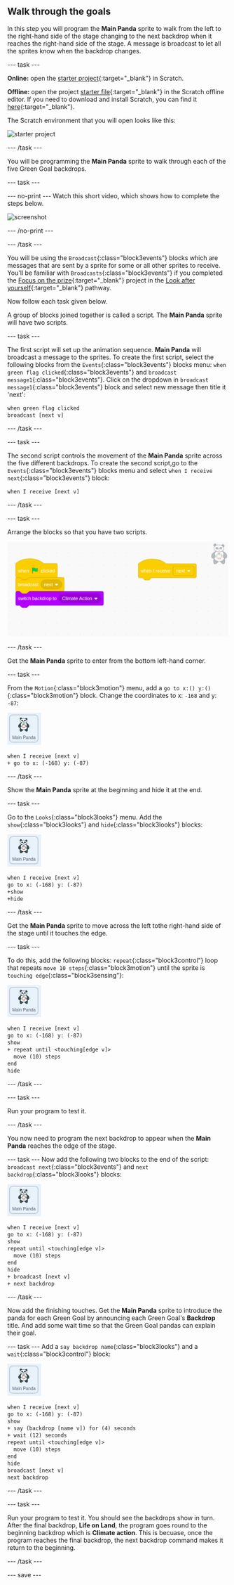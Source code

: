 ## Walk through the goals

In this step you will program the **Main Panda** sprite to walk from the left to the right-hand side of the stage changing to the next backdrop when it reaches the right-hand side of the stage. A message is broadcast to let all the sprites know when the backdrop changes.

--- task ---

**Online:** open the [starter project](http://rpf.io/p/en/projectName-on){:target="_blank"} in Scratch.

**Offline:** open the project [starter file](http://rpf.io/p/en/projectName-get){:target="_blank"} in the Scratch offline editor. If you need to download and install Scratch, you can find it [here](https://scratch.mit.edu/download){:target="_blank"}.

The Scratch environment that you will open looks like this:

![starter project](images/starter_project.png)

--- /task ---

You will be programming the **Main Panda** sprite to walk through each of the five Green Goal backdrops.

--- task ---

--- no-print ---
Watch this short video, which shows how to complete the steps below.

![screenshot](images/NOTNAMEDYET.gif)

--- /no-print ---

--- /task ---

You will be using the `Broadcast`{:class="block3events"} blocks which are messages that are sent by a sprite for some or all other sprites to receive. You'll be familiar with `Broadcasts`{:class="block3events"} if you completed the [Focus on the prize](https://learning-admin.raspberrypi.org/en/projects/focus-on-the-prize){:target="_blank"} project in the [Look after yourself](https://projects.raspberrypi.org/en/pathways/look-after-yourself){:target="_blank"} pathway.

Now follow each task given below.

A group of blocks joined together is called a script. The **Main Panda** sprite will have two scripts.

--- task ---

The first script will set up the animation sequence. **Main Panda** will broadcast a message to the sprites. To create the first script, select the following blocks from the `Events`{:class="block3events"} blocks menu: `when green flag clicked`{:class="block3events"} and `broadcast message1`{:class="block3events"}. Click on the dropdown in `broadcast message1`{:class="block3events"} block and select new message then title it 'next':

```blocks3
when green flag clicked
broadcast [next v]
```

--- /task ---

--- task ---

The second script controls the movement of the **Main Panda** sprite across the five different backdrops. To create the second script,go to the `Events`{:class="block3events"} blocks menu and select `when I receive next`{:class="block3events"} block:

```blocks3
when I receive [next v]
```
--- /task ---

--- task ---

Arrange the blocks so that you have two scripts. 

![screenshot of the two scripts side by side](images/broadcast-scripts.png)

--- /task ---

Get the **Main Panda** sprite to enter from the bottom left-hand corner.

--- task ---

From the `Motion`{:class="block3motion"} menu, add a `go to x:() y:()`{:class="block3motion"} block. Change the coordinates to x: `-168` and y: `-87`:

![image of the main Panda sprite](images/mainpanda-sprite.png)

```blocks3
when I receive [next v]
+ go to x: (-168) y: (-87)
```

--- /task ---

Show the **Main Panda** sprite at the beginning and hide it at the end.

--- task ---

Go to the `Looks`{:class="block3looks"} menu. Add the `show`{:class="block3looks"} and `hide`{:class="block3looks"} blocks:

![image of the main Panda sprite](images/mainpanda-sprite.png)

```blocks3
when I receive [next v]
go to x: (-168) y: (-87)
+show
+hide
```
--- /task ---

Get the **Main Panda** sprite to move across the left tothe right-hand side of the stage until it touches the edge.

--- task ---

To do this, add the following blocks: `repeat`{:class="block3control"} loop that repeats `move 10 steps`{:class="block3motion"} until the sprite is `touching edge`{:class="block3sensing"}:

![image of the main Panda sprite](images/mainpanda-sprite.png)

```blocks3
when I receive [next v]
go to x: (-168) y: (-87)
show
+ repeat until <touching[edge v]>
  move (10) steps
end
hide
```

--- /task ---

--- task ---

Run your program to test it.

--- /task ---

You now need to program the next backdrop to appear when the **Main Panda** reaches the edge of the stage.

--- task ---
Now add the following two blocks to the end of the script: `broadcast next`{:class="block3events"} and `next backdrop`{:class="block3looks"} blocks:

![image of the main Panda sprite](images/mainpanda-sprite.png)

```blocks3
when I receive [next v]
go to x: (-168) y: (-87)
show
repeat until <touching[edge v]>
  move (10) steps
end
hide
+ broadcast [next v]
+ next backdrop
```

--- /task ---

Now add the finishing touches. Get the **Main Panda** sprite to introduce the panda for each Green Goal by announcing each Green Goal's **Backdrop** title. And add some wait time so that the Green Goal pandas can explain their goal.

--- task ---
Add a `say backdrop name`{:class="block3looks"} and a `wait`{:class="block3control"} block:

![image of the main Panda sprite](images/mainpanda-sprite.png)

```blocks3
when I receive [next v]
go to x: (-168) y: (-87)
show
+ say (backdrop [name v]) for (4) seconds
+ wait (12) seconds
repeat until <touching[edge v]>
  move (10) steps
end
hide
broadcast [next v]
next backdrop
```

--- /task ---

--- task ---

Run your program to test it. You should see the backdrops show in turn. After the final backdrop, **Life on Land**, the program goes round to the beginning backdrop which is **Climate action**. This is becuase, once the program reaches the final backdrop, the next backdrop command makes it return to the beginning.

--- /task ---

--- save ---
